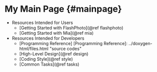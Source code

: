 My Main Page     {#mainpage}
============

*   Resources Intended for Users
    *   [Getting Started with FlashPhoto](@ref flashphoto)
    *   [Getting Started with Mia](@ref mia)
*   Resources Intended for Developers
    *   [Programming Reference]
        [Programming Reference]: ../doxygen-html/files.html "source codes"
    *   [High-Level Design](@ref design)
    *   [Coding Style](@ref style)
    *   [Common Tasks](@ref tasks)

